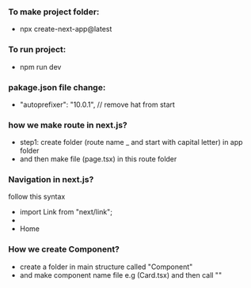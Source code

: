 ### To make project folder: 
- npx create-next-app@latest

### To run project: 
- npm run dev 

### pakage.json file change:
- "autoprefixer": "10.0.1",  // remove hat from start 

### how we make route in next.js?
 - step1: create folder (route name _ and start with capital letter) in app folder 
 - and then make file (page.tsx) in this route folder 

 ### Navigation in next.js?
follow this syntax
 - import Link from "next/link";
 - <li><Link href="/">Home</Link></li>

### How we create Component?
- create a folder in main structure called "Component"
- and make component name file e.g (Card.tsx) and then call "<Card/>"

